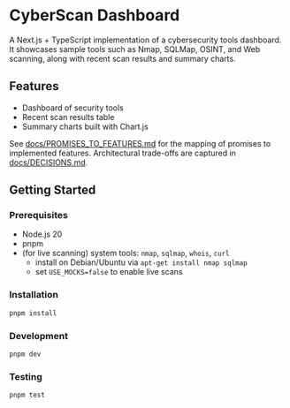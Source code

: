 # CyberScan Dashboard

A Next.js + TypeScript implementation of a cybersecurity tools dashboard. It showcases sample tools such as Nmap, SQLMap, OSINT, and Web scanning, along with recent scan results and summary charts.

## Features

- Dashboard of security tools
- Recent scan results table
- Summary charts built with Chart.js

See [docs/PROMISES_TO_FEATURES.md](docs/PROMISES_TO_FEATURES.md) for the mapping of promises to implemented features. Architectural trade-offs are captured in [docs/DECISIONS.md](docs/DECISIONS.md).

## Getting Started

### Prerequisites
- Node.js 20
- pnpm
- (for live scanning) system tools: `nmap`, `sqlmap`, `whois`, `curl`
  - install on Debian/Ubuntu via `apt-get install nmap sqlmap`
  - set `USE_MOCKS=false` to enable live scans

### Installation
```sh
pnpm install
```

### Development
```sh
pnpm dev
```

### Testing
```sh
pnpm test
```
